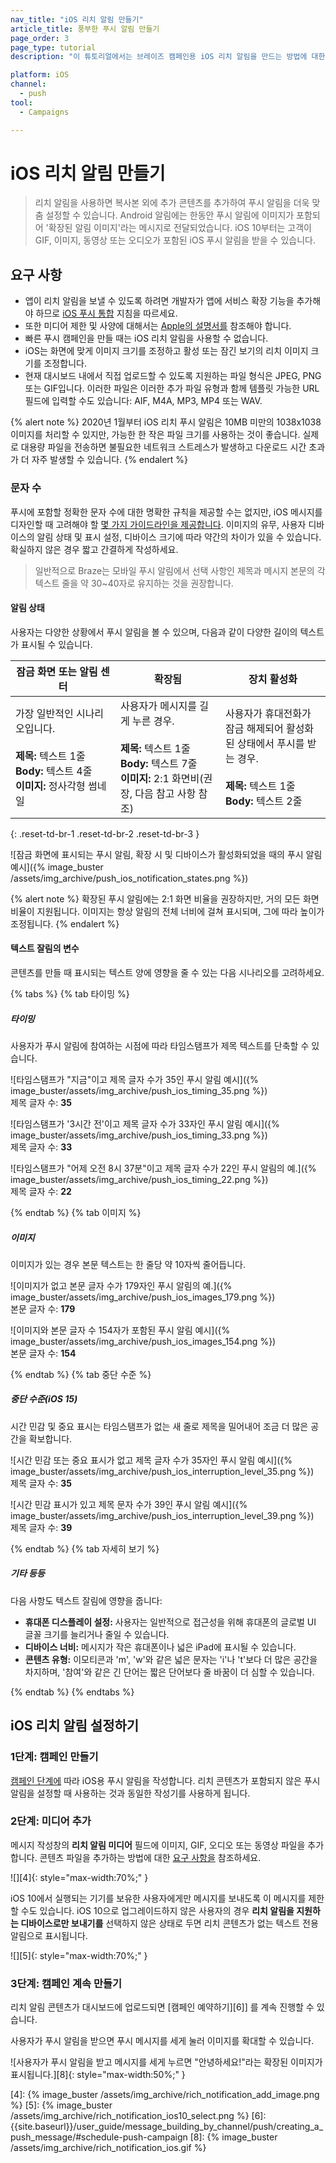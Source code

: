 ```yaml
---
nav_title: "iOS 리치 알림 만들기"
article_title: 풍부한 푸시 알림 만들기
page_order: 3
page_type: tutorial
description: "이 튜토리얼에서는 브레이즈 캠페인용 iOS 리치 알림을 만드는 방법에 대한 요구 사항과 단계를 설명합니다."

platform: iOS
channel:
  - push
tool:
  - Campaigns

---
```


# iOS 리치 알림 만들기

> 리치 알림을 사용하면 복사본 외에 추가 콘텐츠를 추가하여 푸시 알림을 더욱 맞춤 설정할 수 있습니다. Android 알림에는 한동안 푸시 알림에 이미지가 포함되어 '확장된 알림 이미지'라는 메시지로 전달되었습니다. iOS 10부터는 고객이 GIF, 이미지, 동영상 또는 오디오가 포함된 iOS 푸시 알림을 받을 수 있습니다.

## 요구 사항


- 앱이 리치 알림을 보낼 수 있도록 하려면 개발자가 앱에 서비스 확장 기능을 추가해야 하므로 [iOS 푸시 통합][1] 지침을 따르세요.
- 또한 미디어 제한 및 사양에 대해서는 [Apple의 설명서를][2] 참조해야 합니다.
- 빠른 푸시 캠페인을 만들 때는 iOS 리치 알림을 사용할 수 없습니다.
- iOS는 화면에 맞게 이미지 크기를 조정하고 활성 또는 잠긴 보기의 리치 이미지 크기를 조정합니다.
- 현재 대시보드 내에서 직접 업로드할 수 있도록 지원하는 파일 형식은 JPEG, PNG 또는 GIF입니다. 이러한 파일은 이러한 추가 파일 유형과 함께 템플릿 가능한 URL 필드에 입력할 수도 있습니다: AIF, M4A, MP3, MP4 또는 WAV.

{% alert note %}
2020년 1월부터 iOS 리치 푸시 알림은 10MB 미만의 1038x1038 이미지를 처리할 수 있지만, 가능한 한 작은 파일 크기를 사용하는 것이 좋습니다. 실제로 대용량 파일을 전송하면 불필요한 네트워크 스트레스가 발생하고 다운로드 시간 초과가 더 자주 발생할 수 있습니다.
{% endalert %}

### 문자 수

푸시에 포함할 정확한 문자 수에 대한 명확한 규칙을 제공할 수는 없지만, iOS 메시지를 디자인할 때 고려해야 할 [몇 가지 가이드라인을 제공합니다]({{site.baseurl}}/user_guide/message_building_by_channel/push/best_practices/message_format/). 이미지의 유무, 사용자 디바이스의 알림 상태 및 표시 설정, 디바이스 크기에 따라 약간의 차이가 있을 수 있습니다. 확실하지 않은 경우 짧고 간결하게 작성하세요.

> 일반적으로 Braze는 모바일 푸시 알림에서 선택 사항인 제목과 메시지 본문의 각 텍스트 줄을 약 30~40자로 유지하는 것을 권장합니다.

#### 알림 상태

사용자는 다양한 상황에서 푸시 알림을 볼 수 있으며, 다음과 같이 다양한 길이의 텍스트가 표시될 수 있습니다.

<table>
<thead>
  <tr>
    <th>잠금 화면 또는 알림 센터</th>
    <th>확장됨</th>
    <th>장치 활성화</th>
  </tr>
</thead>
<tbody>
  <tr>
    <td width="33%">가장 일반적인 시나리오입니다.<br><br><b>제목:</b> 텍스트 1줄<br><b>Body:</b> 텍스트 4줄<br><b>이미지:</b> 정사각형 썸네일</td>
    <td width="33%">사용자가 메시지를 길게 누른 경우.<br><br><b>제목:</b> 텍스트 1줄<br><b>Body:</b> 텍스트 7줄<br><b>이미지:</b> 2:1 화면비(권장, 다음 참고 사항 참조)</td>
    <td width="33%">사용자가 휴대전화가 잠금 해제되어 활성화된 상태에서 푸시를 받는 경우.<br><br><b>제목:</b> 텍스트 1줄<br><b>Body:</b> 텍스트 2줄</td>
  </tr>
</tbody>
</table>
{: .reset-td-br-1 .reset-td-br-2 .reset-td-br-3 }

![잠금 화면에 표시되는 푸시 알림, 확장 시 및 디바이스가 활성화되었을 때의 푸시 알림 예시]({% image_buster /assets/img_archive/push_ios_notification_states.png %})

{% alert note %}
확장된 푸시 알림에는 2:1 화면 비율을 권장하지만, 거의 모든 화면 비율이 지원됩니다. 이미지는 항상 알림의 전체 너비에 걸쳐 표시되며, 그에 따라 높이가 조정됩니다.
{% endalert %}

#### 텍스트 잘림의 변수

콘텐츠를 만들 때 표시되는 텍스트 양에 영향을 줄 수 있는 다음 시나리오를 고려하세요.

{% tabs %}
{% tab 타이밍 %}

##### 타이밍

사용자가 푸시 알림에 참여하는 시점에 따라 타임스탬프가 제목 텍스트를 단축할 수 있습니다.

![타임스탬프가 "지금"이고 제목 글자 수가 35인 푸시 알림 예시]({% image_buster/assets/img_archive/push_ios_timing_35.png %})
<br>제목 글자 수: **35**

![타임스탬프가 '3시간 전'이고 제목 글자 수가 33자인 푸시 알림 예시]({% image_buster/assets/img_archive/push_ios_timing_33.png %})
<br>제목 글자 수: **33**

![타임스탬프가 "어제 오전 8시 37분"이고 제목 글자 수가 22인 푸시 알림의 예.]({% image_buster/assets/img_archive/push_ios_timing_22.png %})
<br>제목 글자 수: **22**

{% endtab %}
{% tab 이미지 %}

##### 이미지

이미지가 있는 경우 본문 텍스트는 한 줄당 약 10자씩 줄어듭니다.

![이미지가 없고 본문 글자 수가 179자인 푸시 알림의 예.]({% image_buster/assets/img_archive/push_ios_images_179.png %})
<br>본문 글자 수: **179**

![이미지와 본문 글자 수 154자가 포함된 푸시 알림 예시]({% image_buster/assets/img_archive/push_ios_images_154.png %})
<br>본문 글자 수: **154**

{% endtab %}
{% tab 중단 수준 %}

##### 중단 수준(iOS 15)

시간 민감 및 중요 표시는 타임스탬프가 없는 새 줄로 제목을 밀어내어 조금 더 많은 공간을 확보합니다.

![시간 민감 또는 중요 표시가 없고 제목 글자 수가 35자인 푸시 알림 예시]({% image_buster/assets/img_archive/push_ios_interruption_level_35.png %})
<br>제목 글자 수: **35**

![시간 민감 표시가 있고 제목 문자 수가 39인 푸시 알림 예시]({% image_buster/assets/img_archive/push_ios_interruption_level_39.png %})
<br>제목 글자 수: **39**

{% endtab %}
{% tab 자세히 보기 %}

##### 기타 등등

다음 사항도 텍스트 잘림에 영향을 줍니다:

- **휴대폰 디스플레이 설정:** 사용자는 일반적으로 접근성을 위해 휴대폰의 글로벌 UI 글꼴 크기를 늘리거나 줄일 수 있습니다.
- **디바이스 너비:** 메시지가 작은 휴대폰이나 넓은 iPad에 표시될 수 있습니다.
- **콘텐츠 유형:** 이모티콘과 'm', 'w'와 같은 넓은 문자는 'i'나 't'보다 더 많은 공간을 차지하며, '참여'와 같은 긴 단어는 짧은 단어보다 줄 바꿈이 더 심할 수 있습니다.

{% endtab %}
{% endtabs %}

## iOS 리치 알림 설정하기

### 1단계: 캠페인 만들기

[캠페인 단계에][3] 따라 iOS용 푸시 알림을 작성합니다. 리치 콘텐츠가 포함되지 않은 푸시 알림을 설정할 때 사용하는 것과 동일한 작성기를 사용하게 됩니다.

### 2단계: 미디어 추가

메시지 작성창의 **리치 알림 미디어** 필드에 이미지, GIF, 오디오 또는 동영상 파일을 추가합니다. 콘텐츠 파일을 추가하는 방법에 대한 [요구 사항을](#requirements) 참조하세요.

![][4]{: style="max-width:70%;" }

iOS 10에서 실행되는 기기를 보유한 사용자에게만 메시지를 보내도록 이 메시지를 제한할 수도 있습니다. iOS 10으로 업그레이드하지 않은 사용자의 경우 **리치 알림을 지원하는 디바이스로만 보내기를** 선택하지 않은 상태로 두면 리치 콘텐츠가 없는 텍스트 전용 알림으로 표시됩니다.

![][5]{: style="max-width:70%;" }

### 3단계: 캠페인 계속 만들기

리치 알림 콘텐츠가 대시보드에 업로드되면 \[캠페인 예약하기][6]] 를 계속 진행할 수 있습니다.

사용자가 푸시 알림을 받으면 푸시 메시지를 세게 눌러 이미지를 확대할 수 있습니다.

![사용자가 푸시 알림을 받고 메시지를 세게 누르면 "안녕하세요!"라는 확장된 이미지가 표시됩니다.][8]{: style="max-width:50%;" }

[1]: {{site.baseurl}}/developer_guide/platform_integration_guides/swift/push_notifications/integration/#ios-10-rich-notifications
[2]: https://developer.apple.com/reference/usernotifications/unnotificationattachment
[3]: {{site.baseurl}}/user_guide/message_building_by_channel/push/creating_a_push_message/#creating-a-push-message
[4]: {% image_buster /assets/img_archive/rich_notification_add_image.png %}
[5]: {% image_buster /assets/img_archive/rich_notification_ios10_select.png %}
[6]: {{site.baseurl}}/user_guide/message_building_by_channel/push/creating_a_push_message/#schedule-push-campaign
[8]: {% image_buster /assets/img_archive/rich_notification_ios.gif %}
